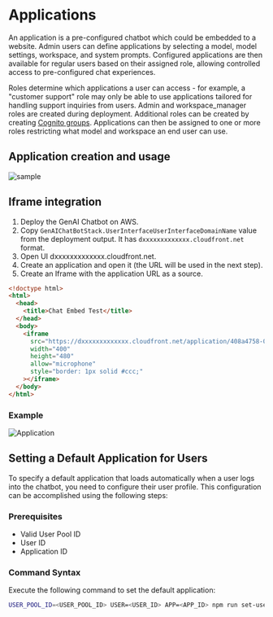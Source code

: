 # Applications

An application is a pre-configured chatbot which could be embedded to a website. Admin users can define applications by selecting a model, model settings, workspace, and system prompts. Configured applications are then available for regular users based on their assigned role, allowing controlled access to pre-configured chat experiences.

Roles determine which applications a user can access - for example, a "customer support" role may only be able to use applications tailored for handling support inquiries from users. Admin and workspace_manager roles are created during deployment. Additional roles can be created by creating [Cognito groups](https://docs.aws.amazon.com/cognito/latest/developerguide/cognito-user-pools-user-groups.html). Applications can then be assigned to one or more roles restricting what model and workspace an end user can use.

## Application creation and usage

![sample](../about/assets/application.gif "GenAI Chatbot on AWS")

## Iframe integration

1. Deploy the GenAI Chatbot on AWS.
2. Copy `GenAIChatBotStack.UserInterfaceUserInterfaceDomainName` value from the deployment output. It has `dxxxxxxxxxxxxx.cloudfront.net` format.
3. Open UI dxxxxxxxxxxxxx.cloudfront.net.
4. Create an application and open it (the URL will be used in the next step).
5. Create an Iframe with the application URL as a source.

```html
<!doctype html>
<html>
  <head>
    <title>Chat Embed Test</title>
  </head>
  <body>
    <iframe
      src="https://dxxxxxxxxxxxxx.cloudfront.net/application/408a4758-018b-4147-ac76-ee9c169ba775"
      width="400"
      height="480"
      allow="microphone"
      style="border: 1px solid #ccc;"
    ></iframe>
  </body>
</html>
```

### Example

![Application](./assets/end-user-application.png "End-user chatbot")

## Setting a Default Application for Users

To specify a default application that loads automatically when a user logs into the chatbot, you need to configure their user profile. This configuration can be accomplished using the following steps:

### Prerequisites

- Valid User Pool ID
- User ID
- Application ID

### Command Syntax

Execute the following command to set the default application:

```bash
USER_POOL_ID=<USER_POOL_ID> USER=<USER_ID> APP=<APP_ID> npm run set-user-default-application-id
```
